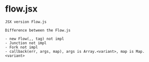 flow.jsx
========

    JSX version Flow.js

    Difference between the Flow.js

    - new Flow(,, tag) not impl
    - Junction not impl
    - Fork not impl
    - callback(err, args, map), args is Array.<variant>, map is Map.<variant>



